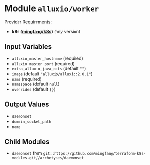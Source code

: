 
# Module `alluxio/worker`

Provider Requirements:
* **k8s ([mingfang/k8s](https://registry.terraform.io/providers/mingfang/k8s/latest))** (any version)

## Input Variables
* `alluxio_master_hostname` (required)
* `alluxio_master_port` (required)
* `extra_alluxio_java_opts` (default `""`)
* `image` (default `"alluxio/alluxio:2.0.1"`)
* `name` (required)
* `namespace` (default `null`)
* `overrides` (default `{}`)

## Output Values
* `daemonset`
* `domain_socket_path`
* `name`

## Child Modules
* `daemonset` from `git::https://github.com/mingfang/terraform-k8s-modules.git//archetypes/daemonset`

